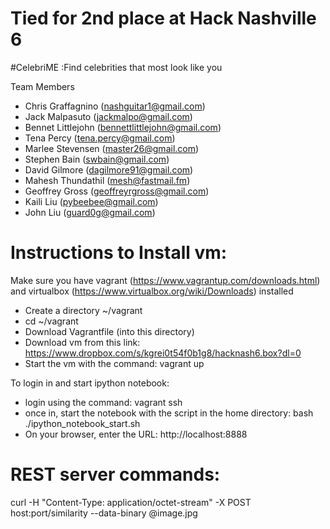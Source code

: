 
Tied for 2nd place at Hack Nashville 6
========
#CelebriME :Find celebrities that most look like you

Team Members
* Chris Graffagnino (nashguitar1@gmail.com)
* Jack Malpasuto (jackmalpo@gmail.com)
* Bennet Littlejohn (bennettlittlejohn@gmail.com)
* Tena Percy (tena.percy@gmail.com)
* Marlee Stevensen (master26@gmail.com)
* Stephen Bain (swbain@gmail.com)
* David Gilmore (dagilmore91@gmail.com)
* Mahesh Thundathil (mesh@fastmail.fm)
* Geoffrey Gross (geoffreyrgross@gmail.com)
* Kaili Liu (pybeebee@gmail.com)
* John Liu (guard0g@gmail.com)

Instructions to Install vm:
========
Make sure you have vagrant (https://www.vagrantup.com/downloads.html) and virtualbox  (https://www.virtualbox.org/wiki/Downloads) installed

* Create a directory ~/vagrant
* cd ~/vagrant
* Download Vagrantfile (into this directory)
* Download vm from this link:  https://www.dropbox.com/s/kgrei0t54f0b1g8/hacknash6.box?dl=0
* Start the vm with the command:  vagrant up

To login in and start ipython notebook:
* login using the command:  vagrant ssh
* once in, start the notebook with the script in the home directory:  bash ./ipython_notebook_start.sh
* On your browser, enter the URL: http://localhost:8888

REST server commands:
========
curl -H "Content-Type: application/octet-stream" -X POST host:port/similarity --data-binary @image.jpg
